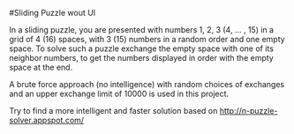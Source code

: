 #Sliding Puzzle wout UI

In a sliding puzzle, you are presented with numbers 1, 2, 3 (4, ... , 15) in a 
grid of 4 (16) spaces, with 3 (15) numbers in a random order and one empty space. 
To solve such a puzzle exchange the empty space with one of its neighbor 
numbers, to get the numbers displayed in order with the empty space at the end.

A brute force approach (no intelligence) with random choices of exchanges and 
an upper exchange limit of 10000 is used in this project.

Try to find a more intelligent and faster solution based on 
http://n-puzzle-solver.appspot.com/ 


